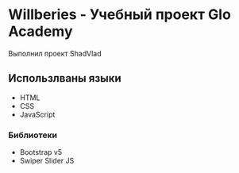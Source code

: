 # Willberies - Учебный проект Glo Academy
Выполнил проект ShadVlad
## Использлваны языки
- HTML
- CSS
- JavaScript
### Библиотеки
- Bootstrap v5
- Swiper Slider JS
